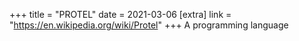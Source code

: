 +++
title = "PROTEL"
date = 2021-03-06
[extra]
link = "https://en.wikipedia.org/wiki/Protel"
+++
A programming language

